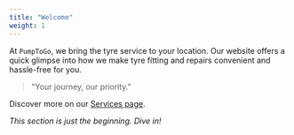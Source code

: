 ```yaml
---
title: "Welcome"
weight: 1
---
```


At `PumpToGo`, we bring the tyre service to your location. Our website offers a quick glimpse into how we make tyre fitting and repairs convenient and hassle-free for you.

> "Your journey, our priority."

Discover more on our [Services page](#price-list).

*This section is just the beginning. Dive in!*
